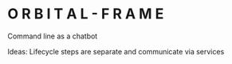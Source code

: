 # O R B I T A L  -  F R A M E
Command line as a chatbot

Ideas: Lifecycle steps are separate and communicate via services
